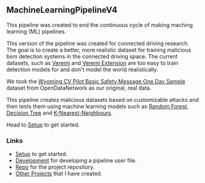 ##  MachineLearningPipelineV4

This pipeline was created to end the continuous cycle of making maching learning (ML) pipelines.

This version of the pipeline was created for connected driving research. The goal is to create a better, more realistic dataset for training malicious bsm detection systems in the connected driving space. The current datasets, such as [Veremi](https://veremi-dataset.github.io/) and [Veremi Extension](https://github.com/josephkamel/VeReMi-Dataset) are too easy to train detection models for and don't model the world realistically.

We took the [Wyoming CV Pilot Basic Safety Message One Day Sample](https://www.opendatanetwork.com/dataset/data.transportation.gov/9k4m-a3jc) dataset from OpenDataNetwork as our original, real data.

This pipeline creates malicious datasets based on customizable attacks and then tests them using machine learning models such as [Random Forest](https://scikit-learn.org/stable/modules/generated/sklearn.ensemble.RandomForestClassifier.html), [Decision Tree](https://scikit-learn.org/stable/modules/generated/sklearn.tree.DecisionTreeClassifier.html) and [K-Nearest-Neighbours](https://scikit-learn.org/stable/modules/generated/sklearn.neighbors.KNeighborsClassifier.html).

Head to [Setup](./Getting%20Started/setup.html) to get started.
### Links
- [Setup](./Getting%20Started/setup.html) to get started.
- [Development](./Getting%20Started/development.html) for developing a pipeline user file.
- [Repo](https://github.com/aaron777collins/MachineLearningPipelineV4) for the project repository.
- [Other Projects](https://www.aaroncollins.info/projects/) that I have created.
